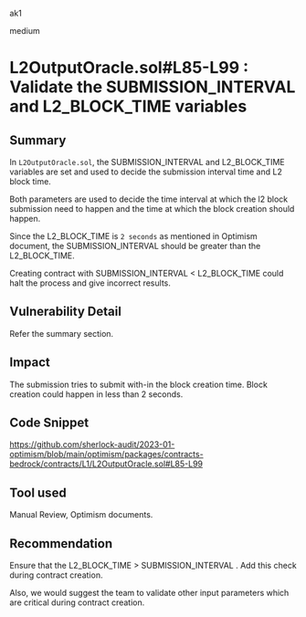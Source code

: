 ak1

medium

# L2OutputOracle.sol#L85-L99 : Validate the SUBMISSION_INTERVAL and L2_BLOCK_TIME variables

## Summary
In `L2OutputOracle.sol`, the SUBMISSION_INTERVAL and L2_BLOCK_TIME variables are set and used to decide the submission interval time and L2 block time.

Both parameters are used to decide the time interval at which the l2 block submission need to happen and the time at which the block creation should happen.

Since the L2_BLOCK_TIME is `2 seconds` as mentioned in Optimism document, the SUBMISSION_INTERVAL  should be greater than the L2_BLOCK_TIME.

Creating contract with SUBMISSION_INTERVAL  < L2_BLOCK_TIME  could halt the process and give incorrect results.

## Vulnerability Detail

Refer the summary section.

## Impact

The submission tries to submit with-in the block creation time.
Block creation could happen in less than 2 seconds.

## Code Snippet

https://github.com/sherlock-audit/2023-01-optimism/blob/main/optimism/packages/contracts-bedrock/contracts/L1/L2OutputOracle.sol#L85-L99

## Tool used

Manual Review, Optimism documents.

## Recommendation

Ensure that the L2_BLOCK_TIME  > SUBMISSION_INTERVAL . Add this check during contract creation.

Also, we would suggest the team to validate other input parameters which are critical during contract creation.

